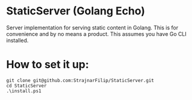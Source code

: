 # StaticServer (Golang Echo)
Server implementation for serving static content in Golang. This is for convenience and by no means a product. This assumes you have Go CLI installed.

# How to set it up:
```
git clone git@github.com:StrajnarFilip/StaticServer.git  
cd StaticServer  
.\install.ps1  
```
